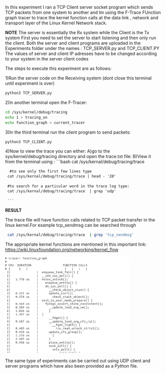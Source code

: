 In this experiment I ran a TCP Client server socket program which sends TCP packets from one system to another and Im using the F-Trace FUnction graph tracer 
to trace the kernel function calls at the data link , network and transport layer of the Linux Kernel Network stack.

**NOTE**
The server is essentially the Rx system while the Client is the Tx system
First you need to set the server to start listening and then only run the client.
Both the server and client programs are uploaded in the Experiments folder  under the names : TCP_SERVER.py and TCP_CLIENT.PY
The values of server and client IP adresses have to be changed according to your system in the server client codes

The steps to execute this experiment are as follows:

1)Run the server code on the Receiving system (dont close this terminal until experiment is over)
```bash
python3 TCP_SERVER.py
```

2)In another terminal open the F-Tracer:

```bash
cd /sys/kernel/debug/tracing
echo 1 > tracing_on
echo function_graph > current_tracer
```

3)In the third terminal run the client program to send packets:
```bash
python3 TCP_CLIENT.py
```

4)Now to view the trace you can either:
    A)go to the sys/kernel/debug/tracing directory and open the trace.txt file:
    B)View it from the terminal using :
    ```bash
     cat /sys/kernal/debug/tracing/trace 
     
      #to see only the first few lines type
     cat /sys/kernal/debug/tracing/trace | head - '20'
     
     #to search for a particular word in the trace log type:
     cat /sys/kernal/debug/tracing/trace  | grep 'udp'

     ```
**RESULT**

The trace file will have function calls related to TCP packet transfer in the linux kernel.For example tcp_sendmsg can be searched through 

```bash
 cat /sys/kernal/debug/tracing/trace  | grep 'tcp_sendmsg'
```
The appropriate kernel functions are mentioned in this important link: https://wiki.linuxfoundation.org/networking/kernel_flow

<img src="Media/trace.png" width=400> 


The same type of experiments can be carried out using UDP client and server programs which have also been provided as a Python file.
